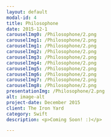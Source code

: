 ```yaml
---
layout: default
modal-id: 4
title: Philosophone
date: 2015-12-1
carouselImg0: /Philosophone/2.png
carouselImg1: /Philosophone/2.png
carouselImg1: /Philosophone/2.png
carouselImg2: /Philosophone/2.png
carouselImg3: /Philosophone/2.png
carouselImg4: /Philosophone/2.png
carouselImg5: /Philosophone/2.png
carouselImg6: /Philosophone/2.png
carouselImg7: /Philosophone/2.png
carouselImg8: /Philosophone/2.png
presentationImg: /Philosophone/2.png
alt: image-alt
project-date: December 2015
client: The Iron Yard
category: Swift
description: <p>Coming Soon! :)</p>

---
```

